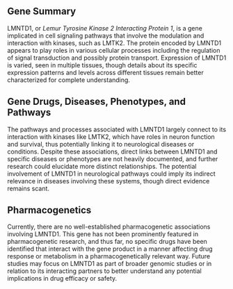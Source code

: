 ## Gene Summary
LMNTD1, or *Lemur Tyrosine Kinase 2 Interacting Protein 1*, is a gene implicated in cell signaling pathways that involve the modulation and interaction with kinases, such as LMTK2. The protein encoded by LMNTD1 appears to play roles in various cellular processes including the regulation of signal transduction and possibly protein transport. Expression of LMNTD1 is varied, seen in multiple tissues, though details about its specific expression patterns and levels across different tissues remain better characterized for complete understanding.

## Gene Drugs, Diseases, Phenotypes, and Pathways
The pathways and processes associated with LMNTD1 largely connect to its interaction with kinases like LMTK2, which have roles in neuron function and survival, thus potentially linking it to neurological diseases or conditions. Despite these associations, direct links between LMNTD1 and specific diseases or phenotypes are not heavily documented, and further research could elucidate more distinct relationships. The potential involvement of LMNTD1 in neurological pathways could imply its indirect relevance in diseases involving these systems, though direct evidence remains scant.

## Pharmacogenetics
Currently, there are no well-established pharmacogenetic associations involving LMNTD1. This gene has not been prominently featured in pharmacogenetic research, and thus far, no specific drugs have been identified that interact with the gene product in a manner affecting drug response or metabolism in a pharmacogenetically relevant way. Future studies may focus on LMNTD1 as part of broader genomic studies or in relation to its interacting partners to better understand any potential implications in drug efficacy or safety.